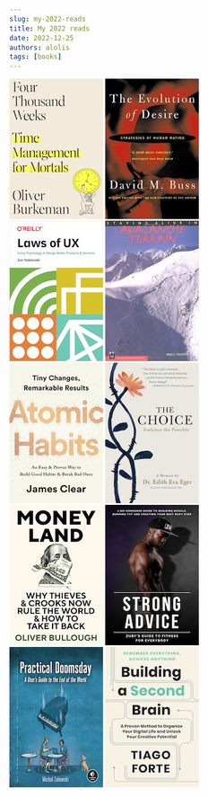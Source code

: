```yaml
---
slug: my-2022-reads
title: My 2022 reads
date: 2022-12-25
authors: alolis
tags: [books]
---
```


[![Four Thousand Weeks: Time Management for Mortals](./assets/book_covers/four_thousand_weeks_oliver_burkeman.jpg)](https://www.goodreads.com/book/show/54785515-four-thousand-weeks)
[![The Evolution Of Desire: Strategies of Human Mating](./assets/book_covers/the_evolution_of_desire_david_buss.jpg)](https://www.goodreads.com/book/show/27491.The_Evolution_Of_Desire)
[![Laws of UX: Using Psychology to Design Better Products & Services](./assets/book_covers/laws_of_ux_jon_yablonski.jpg)](https://www.goodreads.com/book/show/53601155-laws-of-ux)
[![Staying Alive in Avalanche Terrain](./assets/book_covers/staying_alive_in_avalanche_terrain_bruce_temper.jpg)](https://www.goodreads.com/book/show/1924.Staying_Alive_in_Avalanche_Terrain)
[![Atomic Habits: An Easy & Proven Way to Build Good Habits & Break Bad Ones](./assets/book_covers/atomic_habits_james_clear.jpg)](https://www.goodreads.com/book/show/40121378-atomic-habits)
[![The Choice: Embrace the Possible](./assets/book_covers/the_choice_edith_eger.jpg)](https://www.goodreads.com/book/show/30753738-the-choice)
[![Moneyland: Why Thieves and Crooks Now Rule the World and How To Take It Back](./assets/book_covers/moneyland_oliver_bullough.jpg)](https://www.goodreads.com/book/show/39979237-moneyland)
[![Strong Advice: Zuby's Guide to Fitness for Everybody](./assets/book_covers/strong_advice_zuby_udezue.jpg)](https://www.goodreads.com/book/show/52911233-strong-advice)
[![Practical Doomsday: A Sensible Field Guide to Surviving Disasters](./assets/book_covers/practical_doomsday_michal_zalewski.jpg)](https://www.goodreads.com/book/show/58680286-practical-doomsday)
[![Building a Second Brain: A Proven Method to Organize Your Digital Life and Unlock Your Creative Potential](./assets/book_covers/building_a_second_brain_tiago_forte.jpg)](https://www.goodreads.com/book/show/59616977-building-a-second-brain)

